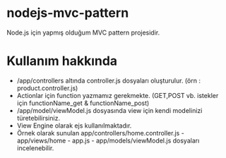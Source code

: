 # nodejs-mvc-pattern

Node.js için yapmış olduğum MVC pattern projesidir.

# Kullanım hakkında 

 - /app/controllers altında controller.js dosyaları oluşturulur. (örn : product.controller.js)
 - Actionlar için function yazmamız gerekmekte. (GET,POST vb. istekler için functionName_get & functionName_post)
 - /app/model/viewModel.js dosyasında view için kendi modelinizi türetebilirsiniz.
 - View Engine olarak ejs kullanılmaktadır.
 - Örnek olarak sunulan app/controllers/home.controller.js - app/views/home - app.js - app/models/viewModel.js dosyaları incelenebilir.
